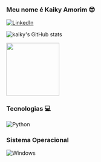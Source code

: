 ### Meu nome é Kaiky Amorim 😎

[![LinkedIn](https://img.shields.io/badge/LinkedIn-0077B5?style=for-the-badge&logo=linkedin&logoColor=white)](https://www.linkedin.com/in/kaiky-amorim/)

![kaiky's GitHub stats](https://github-readme-stats.vercel.app/api?username=kiq0509&show_icons=true&theme=dracula)

<img height="140em" src= "https://github-readme-stats.vercel.app/api/top-langs/?username=kiq0509&layout=compact&theme=dracula"/>

### Tecnologias 💻

![Python](https://img.shields.io/badge/Python-14354C?style=for-the-badge&logo=python&logoColor=white)

### Sistema Operacional

![Windows](https://img.shields.io/badge/Windows-0078D6?style=for-the-badge&logo=windows&logoColor=white)
